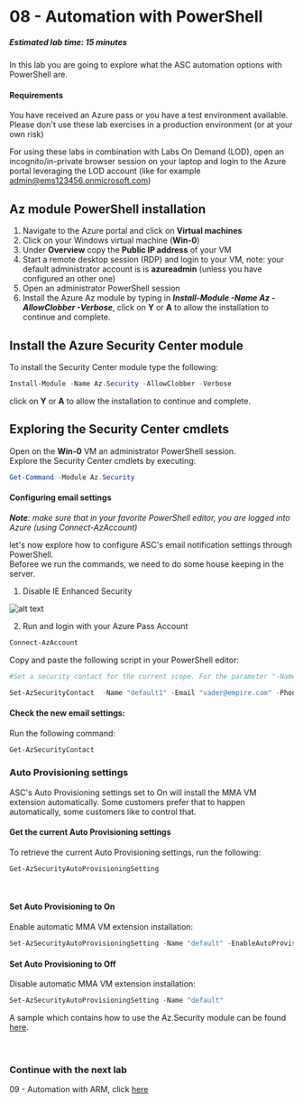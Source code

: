 ﻿# 08 - Automation with PowerShell

##### Estimated lab time: 15 minutes
In this lab you are going to explore what the ASC automation options with PowerShell are.

#### Requirements
You have received an Azure pass or you have a test environment available. Please don't use these lab exercises in a production environment (or at your own risk) <br>

For using these labs in combination with Labs On Demand (LOD), open an incognito/in-private browser session on your laptop and login to the Azure portal leveraging the LOD account (like for example admin@ems123456.onmicrosoft.com)<br>

## Az module PowerShell installation
1. Navigate to the Azure portal and click on **Virtual machines**
2. Click on your Windows virtual machine (**Win-0**)
3. Under **Overview** copy the **Public IP address** of your VM
4. Start a remote desktop session (RDP) and login to your VM, note: your default administrator account is is **azureadmin** (unless you have configured an other one)
5. Open an administrator PowerShell session
5. Install the Azure Az module by typing in ***Install-Module -Name Az -AllowClobber -Verbose***, click on **Y** or **A** to allow the installation to continue and complete.

## Install the Azure Security Center module
To install the Security Center module type the following:<br>
```powershell
Install-Module -Name Az.Security -AllowClobber -Verbose
```
click on **Y** or **A** to allow the installation to continue and complete.

## Exploring the Security Center cmdlets
Open on the **Win-0** VM an administrator PowerShell session.<br>
Explore the Security Center cmdlets by executing:
```powershell
Get-Command -Module Az.Security
```
#### Configuring email settings
***Note**: make sure that in your favorite PowerShell editor, you are logged into Azure (using Connect-AzAccount)*<br>

let's now explore how to configure ASC's email notification settings through PowerShell.<br>
Beforee we run the commands, we need to do some house keeping in the server.

1. Disable IE Enhanced Security 

![alt text](https://raw.githubusercontent.com/yaniv-shasha/Azure-Security-Center-1/master/Labs/05%20-%20Linux%20Detections/Screenshots/IE.png)

2. Run and login with your Azure Pass Account

```powershell
Connect-AzAccount
```
Copy and paste the following script in your PowerShell editor:
```powershell
#Set a security contact for the current scope. For the parameter "-Name", you need to use "default1", "default2", etc.

Set-AzSecurityContact  -Name "default1" -Email "vader@empire.com" -Phone "12345" -AlertAdmin -NotifyOnAlert
```
#### Check the new email settings:
Run the following command:
```powershell
Get-AzSecurityContact
```

### Auto Provisioning settings
ASC's Auto Provisioning settings set to On will install the MMA VM extension automatically. Some customers prefer that to happen automatically, some customers like to control that.<br>

#### Get the current Auto Provisioning settings
To retrieve the current Auto Provisioning settings, run the following:
```powershell
Get-AzSecurityAutoProvisioningSetting
```
<br>

#### Set Auto Provisioning to On

Enable automatic MMA VM extension installation:
```powershell
Set-AzSecurityAutoProvisioningSetting -Name "default" -EnableAutoProvision
```

#### Set Auto Provisioning to Off

Disable automatic MMA VM extension installation:
```powershell
Set-AzSecurityAutoProvisioningSetting -Name "default"
```

A sample which contains how to use the Az.Security module can be found <a href="https://github.com/tianderturpijn/ASC/blob/master/PowerShell/Samples/ASC-Samples.ps1" target="_blank">here</a>. <br><br>
<br>

### Continue with the next lab
09 - Automation with ARM, click <a href="https://github.com/yaniv-shasha/Azure-Security-Center-1/tree/master/Labs/09%20-%20Automation%20with%20ARM" target="_blank">here</a>





